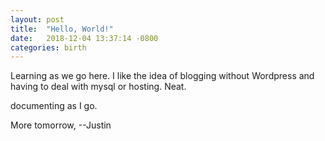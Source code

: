 ```yaml
---
layout: post
title:  "Hello, World!"
date:   2018-12-04 13:37:14 -0800
categories: birth
---
```

Learning as we go here. I like the idea of blogging without Wordpress and having
to deal with mysql or hosting. Neat.

documenting as I go.

More tomorrow,
--Justin
